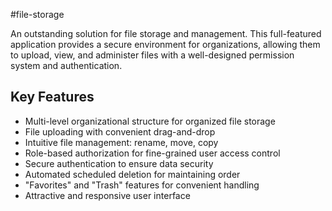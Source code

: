 #file-storage

An outstanding solution for file storage and management. This full-featured application provides a secure environment for organizations, allowing them to upload, view, and administer files with a well-designed permission system and authentication.

## Key Features

- Multi-level organizational structure for organized file storage
- File uploading with convenient drag-and-drop
- Intuitive file management: rename, move, copy
- Role-based authorization for fine-grained user access control
- Secure authentication to ensure data security  
- Automated scheduled deletion for maintaining order
- "Favorites" and "Trash" features for convenient handling
- Attractive and responsive user interface